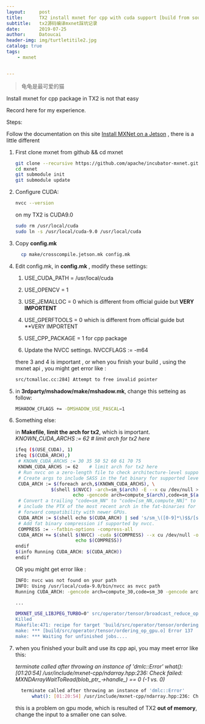 ```yaml
---
layout:     post
title:      TX2 install mxnet for cpp with cuda support [build from source]
subtitle:   tx2源码编译mxnet踩坑记录
date:       2019-07-25
author:     Datoucai
header-img: img/turtletitile2.jpg
catalog: true
tags:
    - mxnet


---
```


> 龟龟是最可爱的猫




Install mxnet for cpp package in TX2 is not that easy

Record here for my experience.

Steps:

Follow the documentation on this site [Install MXNet on a Jetson](http://mxnet.incubator.apache.org/versions/master/install/install-jetson.html) , there is a little  different

1. First clone mxnet from github && cd mxnet
    ```bash
    git clone --recursive https://github.com/apache/incubator-mxnet.git mxnet
    cd mxnet
    git submodule init
    git submodule update
    ```
    
2. Configure CUDA:
	```bash
	nvcc --version
	```
	on my TX2 is CUDA9.0

	```bash
	sudo rm /usr/local/cuda
	sudo ln -s /usr/local/cuda-9.0 /usr/local/cuda
	```

3. Copy **config.mk**
    ```bash
	  cp make/crosscompile.jetson.mk config.mk
	```

4. Edit config.mk, in **config.mk** , modify these settings:
	1) USE_CUDA_PATH = /usr/local/cuda
	2) USE_OPENCV = 1

   3) USE_JEMALLOC = 0 which is different from official guide but **VERY IMPORTENT**

   4) USE_GPERFTOOLS = 0 which is different from official guide but **VERY IMPORTENT

   5) USE_CPP_PACKAGE = 1 for cpp package

   6) Update the NVCC settings. NVCCFLAGS := -m64

   there 3 and 4 is important , or when you finish your build , using the mxnet api , you might get error like :
	  ```bash
	  src/tcmalloc.cc:284] Attempt to free invalid pointer
	  ```
   
5. in **3rdparty/mshadow/make/mshadow.mk**, change this setteing as follow:
	```bash
	MSHADOW_CFLAGS += -DMSHADOW_USE_PASCAL=1
	```
	
6. Something else:
   
   in **Makefile**, **limit the arch for tx2**, which is important. 
      	*KNOWN_CUDA_ARCHS := 62    # limit arch for tx2 here*
   
   ```bash
   ifeq ($(USE_CUDA), 1)
   ifeq ($(CUDA_ARCH),)
   	# KNOWN_CUDA_ARCHS := 30 35 50 52 60 61 70 75 
   	KNOWN_CUDA_ARCHS := 62    # limit arch for tx2 here
   	# Run nvcc on a zero-length file to check architecture-level support.
   	# Create args to include SASS in the fat binary for supported levels.
   	CUDA_ARCH := $(foreach arch,$(KNOWN_CUDA_ARCHS), \
   				$(shell $(NVCC) -arch=sm_$(arch) -E --x cu /dev/null >/dev/null 2>&1 && \
   						echo -gencode arch=compute_$(arch),code=sm_$(arch)))
   	# Convert a trailing "code=sm_NN" to "code=[sm_NN,compute_NN]" to also
   	# include the PTX of the most recent arch in the fat-binaries for
   	# forward compatibility with newer GPUs.
   	CUDA_ARCH := $(shell echo $(CUDA_ARCH) | sed 's/sm_\([0-9]*\)$$/[sm_\1,compute_\1]/')
   	# Add fat binary compression if supported by nvcc.
   	COMPRESS := --fatbin-options -compress-all
   	CUDA_ARCH += $(shell $(NVCC) -cuda $(COMPRESS) --x cu /dev/null -o /dev/null >/dev/null 2>&1 && \
   						 echo $(COMPRESS))
   endif
   $(info Running CUDA_ARCH: $(CUDA_ARCH))
   endif
   ```
   
   
   
   OR you might get error like :
   
   ```bash
   INFO: nvcc was not found on your path
   INFO: Using /usr/local/cuda-9.0/bin/nvcc as nvcc path
   Running CUDA_ARCH: -gencode arch=compute_30,code=sm_30 -gencode arch=compute_35,code=sm_35 -gencode arch=compute_50,code=sm_50 -gencode arch=compute_52,code=sm_52 -gencode arch=compute_60,code=sm_60 -gencode arch=compute_61,code=sm_61 -gencode arch=compute_70,code=[sm_70,compute_70] --fatbin-options -compress-all
   
   ...
   
   DMXNET_USE_LIBJPEG_TURBO=0" src/operator/tensor/broadcast_reduce_op_value.cu
   Killed
   Makefile:471: recipe for target 'build/src/operator/tensor/ordering_op_gpu.o' failed
   make: *** [build/src/operator/tensor/ordering_op_gpu.o] Error 137
   make: *** Waiting for unfinished jobs....
   ```
   
7. when you finished your built and use its cpp api, you may meet error like this:
	
	*terminate called after throwing an instance of 'dmlc::Error'
	      what(): [01:20:54] /usr/include/mxnet-cpp/ndarray.hpp:236: Check failed: MXNDArrayWaitToRead(blob_ptr_->handle_) == 0 (-1 vs. 0)*
	
   
   
   ```bash
     terminate called after throwing an instance of 'dmlc::Error'
         what(): [01:20:54] /usr/include/mxnet-cpp/ndarray.hpp:236: Check failed: MXNDArrayWaitToRead(blob_ptr_->handle_) == 0 (-1 vs. 0)
   ```
   
   
      this is a problem on gpu mode, which is resulted of TX2 **out of memory**, change the input to a smaller one can solve.
   
   